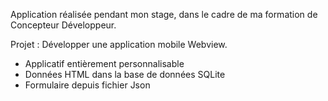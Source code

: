 Application réalisée pendant mon stage, dans le cadre de ma formation de Concepteur Développeur.

Projet : Développer une application mobile Webview.
- Applicatif entièrement personnalisable
- Données HTML dans la base de données SQLite
- Formulaire depuis fichier Json
